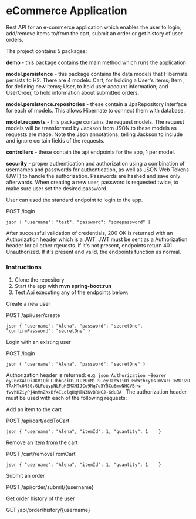 # eCommerce Application

Rest API for an e-commerce application which enables the user to login, add/remove items to/from the cart, submit an order or get history of user orders.

The project contains 5 packages:

**demo** - this package contains the main method which runs the application

**model.persistence** - this package contains the data models that Hibernate persists to H2. There are 4 models: Cart, for holding a User's items; Item , for defining new items; User, to hold user account information; and UserOrder, to hold information about submitted orders. 

**model.persistence.repositories** - these contain a JpaRepository interface for each of models. This allows Hibernate to connect them with database.

**model.requests** - this package contains the request models. The request models will be transformed by Jackson from JSON to these models as requests are made. Note the Json annotations, telling Jackson to include and ignore certain fields of the requests.

**controllers** - these contain the api endpoints for the app, 1 per model. 

**security** - proper authentication and authorization using a combination of usernames and passwords for authentication, as well as JSON Web Tokens (JWT) to handle the authorization. Passwords are hashed and save only afterwards. When creating a new user, password is requested twice, to make sure user set the desired password.

User can used the standard endpoint to login to the app.

POST /login 

``json
{
    "username": "test",
    "password": "somepassword"
}
``

After successful validation of credentials, 200 OK is returned with an Authorization header which is a JWT. JWT must be sent as a Authorization header for all other rqeuests. If it's not present, endpoints return 401 Unauthorized. If it's present and valid, the endpoints function as normal.

### Instructions

1. Clone the repository
2. Start the app with **mvn spring-boot:run**
3. Test Api executing any of the endpoints below:

Create a new user

POST  /api/user/create

``json
{
	"username": "Alena",
	"password": "secretOne",
	"confirmPassword": "secretOne"
}
``

Login with an existing user

POST  /login

``json
{
	"username": "Alena",
	"password": "secretOne"
}
``

Authorization header is returned: e.g. ``json
Authorization →Bearer eyJ0eXAiOiJKV1QiLCJhbGciOiJIUzUxMiJ9.eyJzdWIiOiJMdWthcyIsImV4cCI6MTU2OTAxMTc0N30.GLFoiypNLFaHEMXHIJCo9Nq7d5Y5Cu6mwNHCVBrwr-fwvhHZiyPj4nMnZKxBf4ILolqHqMTN3KvBRNCJ-6duBA
``
The authorization header must be used with each of the following requests:

Add an item to the cart

POST  /api/cart/addToCart

``json
{
	"username": "Alena",
	"itemId": 1,
	"quantity": 1	
}
``

Remove an item from the cart

POST  /cart/removeFromCart

``json
{
	"username": "Alena",
	"itemId": 1,
	"quantity": 1	
}
``

Submit an order

POST  /api/order/submit/{username}

Get order history of the user

GET  /api/order/history/{username}
